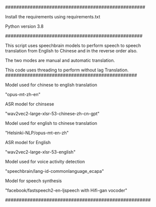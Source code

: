 ###################################################

Install the requirements using requirements.txt

Python version 3.8


##################################################

This script uses speechbrain models to perform speech to speech translation from English to Chinese and in the reverse order also.

The two modes are manual and automatic translation.


This code uses threading to perform without lag Translation.
################################################

Model used for   chinese to english translation


"opus-mt-zh-en"


ASR model for chinsese

"wav2vec2-large-xlsr-53-chinese-zh-cn-gpt"


Model used for english to chinese translation

"Helsinki-NLP/opus-mt-en-zh"


ASR model for English

"wav2vec2-large-xlsr-53-english"

Model used for voice activity detection

"speechbrain/lang-id-commonlanguage_ecapa"


Model for speech synthesis

"facebook/fastspeech2-en-ljspeech with Hifi-gan vocoder"

#####################################################


